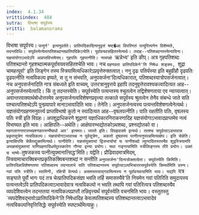 ```yaml
---
index:  4.1.34
vrittiindex:  484
sutra:  विभाषा सपूर्वस्य
vritti:  balamanorama 
---
```


विभाषा सपूर्वस्य। `पत्युर्न' इत्यनुवर्तते। प्रातिपदिकादित्यनुवृत्तं षष्ट�आ विपरिणतं पत्युरित्यनेन विशेष्यते, तदन्तविधिः। सपूर्वस्येत्येतत्पतिशब्दान्तप्रातिपदिकेऽन्वेति। पूर्वावयवसहितस्येत्यर्थः। तदाह--पतिशब्दान्तस्येत्यादिना। यज्ञसंयोगाऽभावेऽपि अप्राप्तविभाषेयम्। गृहपतिः गृहपत्नीति। नत्वपक्षे `ऋन्नेभ्य' इति ङीप्। अत्र गृहपतिशब्दः पतिशब्दान्तो गृहशब्दात्मकपूर्वावयवसहितश्चेति भावः। नच `ग्रहणवता प्रातिपदिकेने'ति निषेधः शङ्क्यः, `शूद्रा चामहत्पूर्वा' इति लिङ्गेन तस्य स्त्रियामित्यधिकारेऽप्रवृत्तेरुक्तत्वात्। ननु दृढः पतिर्यस्या इति बहुव्रीहौ दृढपतिः दृढपत्नीति नत्वविकल्प इष्यते, स तु न संभवति, अनुपसर्जना'दित्यधिकारात्, पतिशब्दस्यात्रोपसर्जनत्वात्। नच अनुपसर्जनादिति नात्र संबध्यते इति वाच्यम्, उत्तरत्रानुवृत्तये इहापि तदनुवृत्तेरावश्यकत्वादित्यत आह--अनुपसर्जनस्येत्यादि। किं तु तदन्तस्येति। सपूर्वस्येति पत्यन्तस्य श्चुतत्वेन तद्विशेषणताया एव न्याय्यत्वात्। अवान्तरवाक्यार्थबोधोत्तरमेव अनुपसर्जनत्वविशेषणप्रवृत्त्या तत्काले सपूर्वस्य श्रुतत्वेन तेनैव संबन्धे जाते सति पश्चात्पतिशब्देऽपि पुनव्र्यापारे मानाऽभावादिति भावः। तेनेति। अनुपसर्जनत्वस्य पत्यन्तविशेषणत्वेनेत्यर्थः। यज्ञसंयोगग्रहणमनुवर्त्त्य प्राप्तविभाषो कुतो न स्यादित्यत आह--वृषलपत्नीति। पाति रक्षतीति पतिः, वृषलस्य पतिः स्त्री इति विग्रहः। अपशूद्राधिकरणे शूद्राणां यज्ञाधिकारनिराकरणादिह यज्ञसंयोगाऽभावादप्राप्तमेव नत्वं विभाष्यत इति भावः। आक्षिपति--अथेति। आक्षेपारम्भद्योतकोऽथशब्दः, प्रश्नद्योतको वा। `मह्गलानन्तरारम्भप्रश्नकार्त्स्न्येष्वथो अत' इत्यमरः। व्यस्ते इति। विग्रहवाक्ये इत्यर्थः। ततश्च सपूर्वत्वाऽडभावान्न प्रकृतसूत्रेण नत्वविकल्पः। यज्ञसंयोगाऽभावाच्च न पूर्वसूत्रेण, अकतो वूषलस्य पत्नीत्यनुपपन्नमित्याक्षेपः। इति चेन्नेति। इत्याक्षिपसि चेन्नैतद्युक्तमित्यर्थः। पत्नीवेति। यज्ञसंयुक्तायां द्विजभार्यायां यः पत्नीशब्दो व्युत्पादितस्तस्यैव शूद्रस्त्रियामपि अयज्ञसंयुक्तायां पाणिग्रहणादिधर्मपुरस्कारेण गौण्या वृत्त्या प्रयोगः। यथा गङ्गायामिति स्त्रीलिङ्गस्य तीरे प्रयोगः। उक्तं च भाष्ये-`तुषजकस्य पत्नीत्युपमानात्सिद्ध'मिति। यद्वेति। प्रौढिवादमात्रमिदम्, स्त्रियामाचारक्विबन्तप्रकृतिकक्विबन्तशब्दां न सन्तीति `अनुपसर्जना'दित्यत्रोक्तात्वेता। सपूर्वस्येति किमिति। प्रातिपदिकविशेषणतया पतिशब्दस्य तदन्तलाभे सति पतिशब्दान्तस्य सपूर्वत्वाऽव्यभिचारात्सपूर्वस्येति किमर्थमिति प्रस्नः। गवां पतिः स्त्रीति। स्वामिनी, रक्षित्री वेत्यर्थः। असमस्तत्वाद्गवामित्यस्य न पूर्वावयवत्वमिति भावः। यद्यपि `यत्र सङ्घाते पूर्वो भागः पदं तत्र चेत्प्रातिपदिकसंज्ञा भवति तर्हि समासस्यैवे'ति नियमेन गवां पतिरिति समुदायस्य पत्यन्तत्वेऽपि प्रातिपदिकत्वाऽभावादेवात्र नत्वविकल्पो न भवति तथापि गवां पतिरित्यत्र पतिशब्दस्यैव व्यपदेशिवत्त्वेन तदन्ततया नत्वविकल्पप्राप्तौ तन्निवृत्त्यर्थं सपूर्वस्येति वचनमिति भावः। वस्तुतस्तु `व्यपदेशिवद्भावोऽप्रातिपदिकेने'ति निषेधादिह केवलपतिशब्दस्य पतिशब्दान्तत्वाऽभावादेव नत्वविकल्पनिवृत्तिसिद्धेः सपूर्वस्येति स्पष्टार्थमित्याहुः। 

